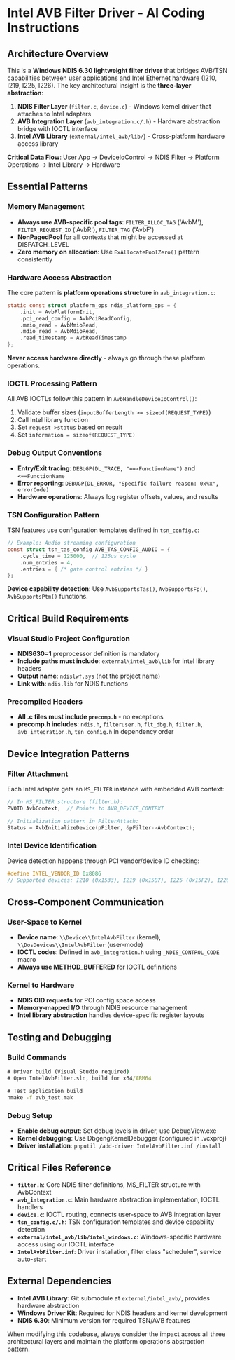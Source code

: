 # Intel AVB Filter Driver - AI Coding Instructions

## Architecture Overview

This is a **Windows NDIS 6.30 lightweight filter driver** that bridges AVB/TSN capabilities between user applications and Intel Ethernet hardware (I210, I219, I225, I226). The key architectural insight is the **three-layer abstraction**:

1. **NDIS Filter Layer** (`filter.c`, `device.c`) - Windows kernel driver that attaches to Intel adapters
2. **AVB Integration Layer** (`avb_integration.c/.h`) - Hardware abstraction bridge with IOCTL interface  
3. **Intel AVB Library** (`external/intel_avb/lib/`) - Cross-platform hardware access library

**Critical Data Flow**: User App → DeviceIoControl → NDIS Filter → Platform Operations → Intel Library → Hardware

## Essential Patterns

### Memory Management
- **Always use AVB-specific pool tags**: `FILTER_ALLOC_TAG` ('AvbM'), `FILTER_REQUEST_ID` ('AvbR'), `FILTER_TAG` ('AvbF')
- **NonPagedPool** for all contexts that might be accessed at DISPATCH_LEVEL
- **Zero memory on allocation**: Use `ExAllocatePoolZero()` pattern consistently

### Hardware Access Abstraction
The core pattern is **platform operations structure** in `avb_integration.c`:
```c
static const struct platform_ops ndis_platform_ops = {
    .init = AvbPlatformInit,
    .pci_read_config = AvbPciReadConfig,
    .mmio_read = AvbMmioRead,
    .mdio_read = AvbMdioRead,
    .read_timestamp = AvbReadTimestamp
};
```
**Never access hardware directly** - always go through these platform operations.

### IOCTL Processing Pattern
All AVB IOCTLs follow this pattern in `AvbHandleDeviceIoControl()`:
1. Validate buffer sizes (`inputBufferLength >= sizeof(REQUEST_TYPE)`)
2. Call Intel library function
3. Set `request->status` based on result
4. Set `information = sizeof(REQUEST_TYPE)`

### Debug Output Conventions
- **Entry/Exit tracing**: `DEBUGP(DL_TRACE, "==>FunctionName")` and `<==FunctionName`
- **Error reporting**: `DEBUGP(DL_ERROR, "Specific failure reason: 0x%x", errorCode)`
- **Hardware operations**: Always log register offsets, values, and results

### TSN Configuration Pattern
TSN features use configuration templates defined in `tsn_config.c`:
```c
// Example: Audio streaming configuration
const struct tsn_tas_config AVB_TAS_CONFIG_AUDIO = {
    .cycle_time = 125000,  // 125us cycle
    .num_entries = 4,
    .entries = { /* gate control entries */ }
};
```
**Device capability detection**: Use `AvbSupportsTas()`, `AvbSupportsFp()`, `AvbSupportsPtm()` functions.

## Critical Build Requirements

### Visual Studio Project Configuration
- **NDIS630=1** preprocessor definition is mandatory
- **Include paths must include**: `external\intel_avb\lib` for Intel library headers
- **Output name**: `ndislwf.sys` (not the project name)
- **Link with**: `ndis.lib` for NDIS functions

### Precompiled Headers
- **All .c files must include `precomp.h`** - no exceptions
- **precomp.h includes**: `ndis.h`, `filteruser.h`, `flt_dbg.h`, `filter.h`, `avb_integration.h`, `tsn_config.h` in dependency order

## Device Integration Patterns

### Filter Attachment
Each Intel adapter gets an `MS_FILTER` instance with embedded AVB context:
```c
// In MS_FILTER structure (filter.h):
PVOID AvbContext;  // Points to AVB_DEVICE_CONTEXT

// Initialization pattern in FilterAttach:
Status = AvbInitializeDevice(pFilter, &pFilter->AvbContext);
```

### Intel Device Identification
Device detection happens through PCI vendor/device ID checking:
```c
#define INTEL_VENDOR_ID 0x8086
// Supported devices: I210 (0x1533), I219 (0x15B7), I225 (0x15F2), I226 (0x3100)
```

## Cross-Component Communication

### User-Space to Kernel
- **Device name**: `\\Device\\IntelAvbFilter` (kernel), `\\DosDevices\\IntelAvbFilter` (user-mode)
- **IOCTL codes**: Defined in `avb_integration.h` using `_NDIS_CONTROL_CODE` macro
- **Always use METHOD_BUFFERED** for IOCTL definitions

### Kernel to Hardware  
- **NDIS OID requests** for PCI config space access
- **Memory-mapped I/O** through NDIS resource management
- **Intel library abstraction** handles device-specific register layouts

## Testing and Debugging

### Build Commands
```cmd
# Driver build (Visual Studio required)
# Open IntelAvbFilter.sln, build for x64/ARM64

# Test application build
nmake -f avb_test.mak
```

### Debug Setup
- **Enable debug output**: Set debug levels in driver, use DebugView.exe
- **Kernel debugging**: Use DbgengKernelDebugger (configured in .vcxproj)
- **Driver installation**: `pnputil /add-driver IntelAvbFilter.inf /install`

## Critical Files Reference

- **`filter.h`**: Core NDIS filter definitions, MS_FILTER structure with AvbContext
- **`avb_integration.c`**: Main hardware abstraction implementation, IOCTL handlers
- **`device.c`**: IOCTL routing, connects user-space to AVB integration layer
- **`tsn_config.c/.h`**: TSN configuration templates and device capability detection
- **`external/intel_avb/lib/intel_windows.c`**: Windows-specific hardware access using our IOCTL interface
- **`IntelAvbFilter.inf`**: Driver installation, filter class "scheduler", service auto-start

## External Dependencies

- **Intel AVB Library**: Git submodule at `external/intel_avb/`, provides hardware abstraction
- **Windows Driver Kit**: Required for NDIS headers and kernel development
- **NDIS 6.30**: Minimum version for required TSN/AVB features

When modifying this codebase, always consider the impact across all three architectural layers and maintain the platform operations abstraction pattern.
